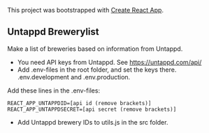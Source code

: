 This project was bootstrapped with [Create React App](https://github.com/facebook/create-react-app).

## Untappd Brewerylist

Make a list of breweries based on information from Untappd. 

* You need API keys from Untappd. See https://untappd.com/api/
* Add .env-files in the root folder, and set the keys there. .env.development and .env.production. 

Add these lines in the .env-files:
```
REACT_APP_UNTAPPDID=[api id (remove brackets)]
REACT_APP_UNTAPPDSECRET=[api secret (remove brackets)]
```

* Add Untappd brewery IDs to utils.js in the src folder.
